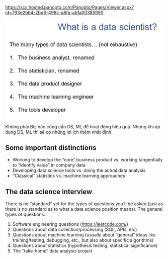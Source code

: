 https://scs.hosted.panopto.com/Panopto/Pages/Viewer.aspx?id=793d2bb4-2bd6-498c-a8fa-ab1a00385990

![](files/lec27-00.png)

Không phải Biz nào cũng cần DS, ML để hoạt động hiệu quả. Nhưng khi áp dụng DS, ML thì sẽ có những lợi ích thêm nhất định.

## Some important distinctions
- Working to develop the “core” business product vs. working tangentially to “identify value” in company data
- Developing data science tools vs. doing the actual data analysis
- “Classical” statistics vs. machine learning approaches

## The data science interview
There is no “standard” yet for the types of questions you’ll be asked (just as there is no standard as to what a data science position means). The general types of questions:
1. Software engineering questions (https://leetcode.com/)
2. Questions about data collection/processing (SQL, APIs, etc)
3. Questions about machine learning (usually about “general” ideas like
training/testing, debugging, etc., but also about specific algorithms)
4. Questions about statistics (hypothesis testing, statistical significance)
5. The “take-home” data analysis project

